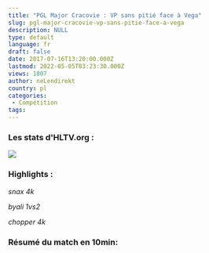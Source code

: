 ```yaml
---
title: "PGL Major Cracovie : VP sans pitié face à Vega"
slug: pgl-major-cracovie-vp-sans-pitie-face-a-vega
description: NULL
type: default
language: fr
draft: false
date: 2017-07-16T13:20:00.000Z
lastmod: 2022-05-05T03:23:30.000Z
views: 1807
author: neLendirekt
country: pl
categories:
 - Compétition
tags:
---
```

### Les stats d'HLTV.org :

_![](/storage/images/596b6808294c8vppng.png)_

### Highlights :

_snax 4k_   

_byali 1vs2_   

_chopper 4k_   

### Résumé du match en 10min:
